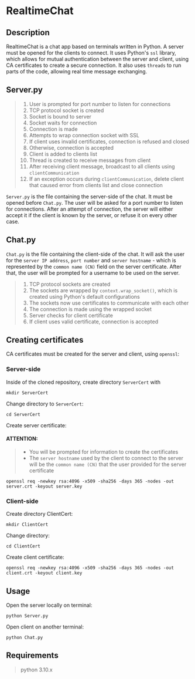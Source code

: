 # RealtimeChat

## Description

RealtimeChat is a chat app based on terminals written in Python. A server must be opened for the clients to connect. It uses Python's `ssl` library, which allows for mutual authentication between the server and client, using CA certificates to create a secure connection. It also uses `threads` to run parts of the code, allowing real time message exchanging.

## Server.py

> 1. User is prompted for port number to listen for connections
> 2. TCP protocol socket is created
> 3. Socket is bound to server
> 4. Socket waits for connection
> 5. Connection is made
> 6. Attempts to wrap connection socket with SSL
> 7. If client uses invalid certificates, connection is refused and closed
> 8. Otherwise, connection is accepted
> 7. Client is added to clients list
> 8. Thread is created to receive messages from client
> 9. After receiving client message, broadcast to all clients using `clientCommunication`
> 10. If an exception occurs during `clientCommunication`, delete client that caused error from clients list and close connection


`Server.py` is the file containing the server-side of the chat. It must be opened before `Chat.py`. The user will be asked for a port number to listen for connections. After an attempt of connection, the server will either accept it if the client is known by the server, or refuse it on every other case.

## Chat.py

`Chat.py` is the file containing the client-side of the chat. It will ask the user for the `server IP address`, `port number` and `server hostname` - which is represented by the `common name (CN)` field on the server certificate. After that, the user will be prompted for a username to be used on the server.

> 1. TCP protocol sockets are created
> 2. The sockets are wrapped by `context.wrap_socket()`, which is created using Python's default configurations
> 3. The sockets now use certificates to communicate with each other
> 4. The connection is made using the wrapped socket
> 5. Server checks for client certificate
> 6. If client uses valid certificate, connection is accepted

## Creating certificates
CA certificates must be created for the server and client, using `openssl`:

### Server-side

Inside of the cloned repository, create directory `ServerCert` with

```
mkdir ServerCert
```

Change directory to `ServerCert`:
```
cd ServerCert
```

Create server certificate:

#### ATTENTION:
> - You will be prompted for information to create the certificates
> - The `server hostname` used by the client to connect to the server will be the `common name (CN)` that the user provided for the server certificate

```
openssl req -newkey rsa:4096 -x509 -sha256 -days 365 -nodes -out server.crt -keyout server.key
```

### Client-side

Create directory ClientCert:

```
mkdir ClientCert
```

Change directory:

```
cd ClientCert
```

Create client certificate:

```
openssl req -newkey rsa:4096 -x509 -sha256 -days 365 -nodes -out client.crt -keyout client.key
```

## Usage

Open the server locally on terminal:

```
python Server.py
```

Open client on another terminal:

```
python Chat.py
```

## Requirements

> python 3.10.x
